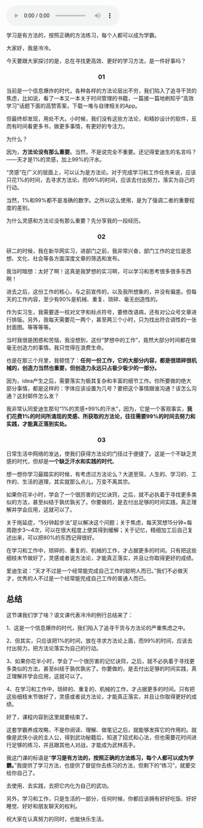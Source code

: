 <audio title="24｜重要：别再去找更好的学习方法了" src="https://static001.geekbang.org/resource/audio/3e/bf/3e916fb108feae3e0ae12b1c7d1f3cbf.mp3" controls="controls"></audio> 
<p>学习是有方法的，按照正确的方法练习，每个人都可以成为学霸。</p><p>大家好，我是冷冷。</p><p>今天要跟大家探讨的是，总在寻找更高效、更好的学习方法，是一件好事吗？</p><h3><center>01</center></h3><p>当前是一个信息爆炸的时代，各种各样的方法论层出不穷，我们陷入了追寻干货的焦虑，比如说，看了一本又一本关于时间管理的书籍，一篇接一篇地刷知乎“高效学习”话题下面的高赞答案，下载一堆与自律相关的App。</p><p>但最终却发现，用处不大。小时候，我们没有这些方法论，和精妙设计的软件，反而有时间看更多书，做更多事情，有更好的专注力。</p><p>为什么？</p><p>因为，<strong>方法论没有那么重要</strong>。当然，不是说完全不重要。还记得爱迪生的名言吗？——天才是1%的灵感，加上99%的汗水。</p><p>“灵感”在广义的层面上，可以认为是方法论。对于完成学习和工作任务来说，应该只花1%的时间，去寻求方法论，而99%的时间，应该去付出努力，落实为自己的行动。</p><p>当然，1%和99%都不是准确的数字。之所以这么使用，是为了强调二者的重要程度的差别。</p><p>为什么灵感和方法论没有那么重要？先分享我的一段经历。</p><h3><center>02</center></h3><p>研二的时候，我在新华网实习，进部门之前，我非常兴奋，部门工作的定位是思想、文化、社会等各方面深度文章的筛选和发布。</p><p>我当时暗想：太好了啊！这真是我梦想的实习啊，可以学习和思考很多很多东西啊！</p><!-- [[[read_end]]] --><p>进去之后，这份工作的核心，与之前宣传的，以及我所想象的，并没有偏差。但每天的工作内容，至少有90%是机械、重复、琐碎、毫无创造性的。</p><p>作为实习生，我需要逐一校对文字和标点符号，要修改语病，还有对公众号文章进行排版。另外，我每天需要花一两个，甚至两三个小时，只为找出符合调性的一张封面图。等等等等。</p><p>当时我很是困惑和苦恼，我没想到，这份“梦想中的工作”，竟然大部分时间都在做毫无创造力的事情。我只觉得在浪费生命。</p><p>也是在那三个月里，我顿悟了：<strong>任何一份工作，它的大部分内容，都是很琐碎很机械的，创造力当然也重要，但创造力永远只占极少极少的一部分。</strong></p><p>因为，idea产生之后，需要落实为极其复杂和丰富的细节工作。你所要做的绝大部分事情，都是这样的：字体应该设置为几号？要把这个事情跟谁沟通？该怎么沟通？这封邮件怎么发？</p><p>我非常认同爱迪生那句“1%的灵感+99%的汗水”，因为，它是一个客观事实，<strong>我们花费1%的时间所涌现的灵感、所获取的方法论，往往需要99%的时间去努力和实践，才能真正落到实处。</strong></p><h3><center>03</center></h3><p>日常生活中网络的发达，使我们获得方法论的门径过于便捷了。这是一个不缺乏灵感的时代，但却是<strong>一个缺乏汗水和实践的时代</strong>。</p><p>想一想你学习最踏实的时候，有考虑过方法论么？大道至简，人生的、学习的、工作的、生活的道理，其实就那么点儿，万变不离其宗。</p><p>如果你花半小时，学会了一个很厉害的记忆诀窍，之后，就不必执着于寻找更多类似的方法，甚至纠结于孰优孰劣了。你要做的，是去付出足够的时间实践，真正理解并学会应用，这就可以了。</p><p>关于拖延症，“5分钟起步法”足以解决这个问题；关于焦虑，每天冥想15分钟+每周跑步3～4次，可以在很大程度上使其得到缓解；关于记忆，精细加工后自己复述出来，可以把80%的东西记得很好。</p><p>在学习和工作中，琐碎的、重复的、机械的工作，才占据更多的时间。只有把这些细枝末节做好了，灵感或者说方法论，才能真正落实，并且让你取得更好的成绩。</p><p>爱迪生说：“天才不过是一个经常能完成自己工作的聪明人而已。”我们不必做天才，优秀的人不过是一个经常能完成自己工作的普通人而已。</p><h2>总结</h2><p>这节课我们学了啥？语文课代表冷冷的例行总结来了：</p><p>1、这是一个信息爆炸的时代，我们陷入了追寻干货与方法论的严重焦虑之中。</p><p>2、但其实，只应该把1%的时间，放在寻求方法论上面，而99%的时间，应该去付出努力，把方法论落实为自己的行动。</p><p>3、如果你花半小时，学会了一个很厉害的记忆诀窍，之后，就不必执着于寻找更多类似的方法，甚至纠结于孰优孰劣了。你要做的，是去付出足够的时间实践，真正理解并学会应用，这就可以了。</p><p>4、在学习和工作中，琐碎的、重复的、机械的工作，才占据更多的时间。只有把这些细枝末节做好了，灵感或者说方法论，才能真正落实，并且让你取得更好的成绩。</p><p>好了，课程内容到这里就要结束了。</p><p>这套学霸养成攻略，不是你阅读、理解、做笔记之后，就能够发挥它的作用的。就像是武侠小说的主人公，得到武功秘籍后，知道了招式和心法，但也需要花时间进行足够的练习，并且跟其他人对战，才能成为武林高手。</p><p>我这门课的标语是“<strong>学习是有方法的，按照正确的方法练习，每个人都可以成为学霸。</strong>”我提供了学习方法，也提供了督促你去练习的方法，但剩下的“练习”，就要交给你自己了。</p><p>去使用、去实践，去把它内化为自己的武功。</p><p>另外，学习和工作，只是生活的一部分，任何时候，你都应该拥有好好吃饭、好好睡觉、好好和朋友聊天的权利。</p><p>祝大家在认真努力的同时，也能快乐生活。</p>